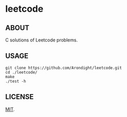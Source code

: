 # leetcode

## ABOUT

C solutions of Leetcode problems.

## USAGE

```
git clone https://github.com/Arondight/leetcode.git
cd ./leetcode/
make
./test -h
```

## LICENSE

[MIT](LICENSE).
